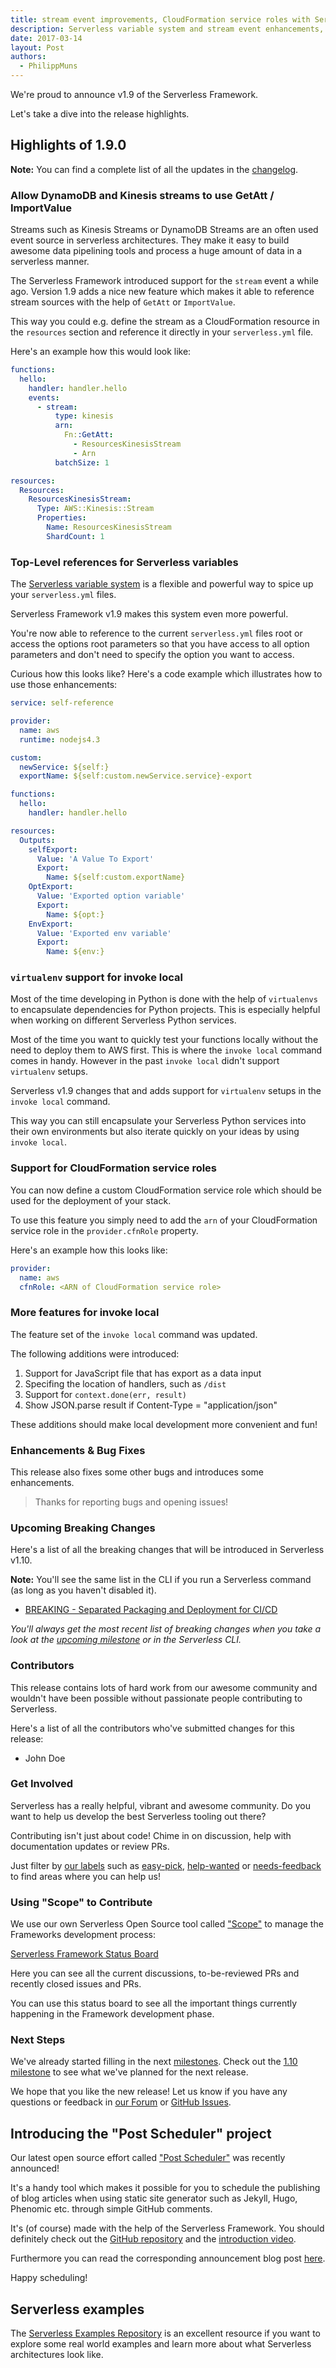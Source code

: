 ```yaml
---
title: stream event improvements, CloudFormation service roles with Serverless v1.9
description: Serverless variable system and stream event enhancements, CloudFormation services roles in the Serverless Framework v1.9 release.
date: 2017-03-14
layout: Post
authors:
  - PhilippMuns
---
```


We're proud to announce v1.9 of the Serverless Framework.

Let's take a dive into the release highlights.

## Highlights of 1.9.0

**Note:** You can find a complete list of all the updates in the [changelog](https://github.com/serverless/serverless/blob/master/CHANGELOG.md).

### Allow DynamoDB and Kinesis streams to use GetAtt / ImportValue

Streams such as Kinesis Streams or DynamoDB Streams are an often used event source in serverless architectures. They make it easy to build awesome data pipelining tools and process a huge amount of data in a serverless manner.

The Serverless Framework introduced support for the `stream` event a while ago. Version 1.9 adds a nice new feature which makes it able to reference stream sources with the help of `GetAtt` or `ImportValue`.

This way you could e.g. define the stream as a CloudFormation resource in the `resources` section and reference it directly in your `serverless.yml` file.

Here's an example how this would look like:

```yml
functions:
  hello:
    handler: handler.hello
    events:
      - stream:
          type: kinesis
          arn:
            Fn::GetAtt:
              - ResourcesKinesisStream
              - Arn
          batchSize: 1

resources:
  Resources:
    ResourcesKinesisStream:
      Type: AWS::Kinesis::Stream
      Properties:
        Name: ResourcesKinesisStream
        ShardCount: 1
```

### Top-Level references for Serverless variables

The [Serverless variable system](https://serverless.com/framework/docs/providers/aws/guide/variables/) is a flexible and powerful way to spice up your `serverless.yml` files.

Serverless Framework v1.9 makes this system even more powerful.

You're now able to reference to the current `serverless.yml` files root or access the options root parameters so that you have access to all option parameters and don't need to specify the option you want to access.

Curious how this looks like? Here's a code example which illustrates how to use those enhancements:

```yml
service: self-reference

provider:
  name: aws
  runtime: nodejs4.3

custom:
  newService: ${self:}
  exportName: ${self:custom.newService.service}-export

functions:
  hello:
    handler: handler.hello

resources:
  Outputs:
    selfExport:
      Value: 'A Value To Export'
      Export:
        Name: ${self:custom.exportName}
    OptExport:
      Value: 'Exported option variable'
      Export:
        Name: ${opt:}
    EnvExport:
      Value: 'Exported env variable'
      Export:
        Name: ${env:}
```

### `virtualenv` support for invoke local

Most of the time developing in Python is done with the help of `virtualenvs` to encapsulate dependencies for Python projects. This is especially helpful when working on different Serverless Python services.

Most of the time you want to quickly test your functions locally without the need to deploy them to AWS first. This is where the `invoke local` command comes in handy. However in the past `invoke local` didn't support `virtualenv` setups.

Serverless v1.9 changes that and adds support for `virtualenv` setups in the `invoke local` command.

This way you can still encapsulate your Serverless Python services into their own environments but also iterate quickly on your ideas by using `invoke local`.

### Support for CloudFormation service roles

You can now define a custom CloudFormation service role which should be used for the deployment of your stack.

To use this feature you simply need to add the `arn` of your CloudFormation service role in the `provider.cfnRole` property.

Here's an example how this looks like:

```yml
provider:
  name: aws
  cfnRole: <ARN of CloudFormation service role>
```

### More features for invoke local

The feature set of the `invoke local` command was updated.

The following additions were introduced:

1. Support for JavaScript file that has export as a data input
2. Specifing the location of handlers, such as `/dist`
3. Support for `context.done(err, result)`
4. Show JSON.parse result if Content-Type = "application/json"

These additions should make local development more convenient and fun!

### Enhancements & Bug Fixes

This release also fixes some other bugs and introduces some enhancements.

> Thanks for reporting bugs and opening issues!

### Upcoming Breaking Changes

Here's a list of all the breaking changes that will be introduced in Serverless v1.10.

**Note:** You'll see the same list in the CLI if you run a Serverless command (as long as you haven't disabled it).

- [BREAKING - Separated Packaging and Deployment for CI/CD](https://github.com/serverless/serverless/pull/3344)

*You'll always get the most recent list of breaking changes when you take a look at the [upcoming milestone](https://github.com/serverless/serverless/milestones) or in the Serverless CLI.*

### Contributors

This release contains lots of hard work from our awesome community and wouldn't have been possible without passionate people contributing to Serverless.

Here's a list of all the contributors who've submitted changes for this release:

- John Doe

### Get Involved

Serverless has a really helpful, vibrant and awesome community. Do you want to help us develop the best Serverless tooling out there?

Contributing isn't just about code! Chime in on discussion, help with documentation updates or review PRs.

Just filter by [our labels](https://github.com/serverless/serverless/labels) such as [easy-pick](https://github.com/serverless/serverless/issues?q=is%3Aopen+is%3Aissue+label%3Astatus%2Feasy-pick), [help-wanted](https://github.com/serverless/serverless/issues?q=is%3Aopen+is%3Aissue+label%3Astatus%2Fhelp-wanted) or [needs-feedback](https://github.com/serverless/serverless/labels/stage%2Fneeds-feedback) to find areas where you can help us!

### Using "Scope" to Contribute

We use our own Serverless Open Source tool called ["Scope"](https://github.com/serverless/scope) to manage the Frameworks development process:

[Serverless Framework Status Board](https://serverless.com/framework/status/)

Here you can see all the current discussions, to-be-reviewed PRs and recently closed issues and PRs.

You can use this status board to see all the important things currently happening in the Framework development phase.

### Next Steps

We've already started filling in the next [milestones](https://github.com/serverless/serverless/milestones). Check out the [1.10 milestone](https://github.com/serverless/serverless/milestone/25) to see what we've planned for the next release.

We hope that you like the new release! Let us know if you have any questions or feedback in [our Forum](http://forum.serverless.com/) or [GitHub Issues](https://github.com/serverless/serverless/issues).

## Introducing the "Post Scheduler" project

Our latest open source effort called ["Post Scheduler"](https://github.com/serverless/post-scheduler) was recently announced! 

It's a handy tool which makes it possible for you to schedule the publishing of blog articles when using static site generator such as Jekyll, Hugo, Phenomic etc. through simple GitHub comments.

It's (of course) made with the help of the Serverless Framework. You should definitely check out the [GitHub repository](https://github.com/serverless/post-scheduler) and the [introduction video](https://www.youtube.com/watch?v=YETxuhexZY4).

Furthermore you can read the corresponding announcement blog post [here](https://serverless.com/blog/static-site-post-scheduler/).

Happy scheduling!

## Serverless examples

The [Serverless Examples Repository](https://github.com/serverless/examples) is an excellent resource if you want to explore some real world examples and learn more about what Serverless architectures look like.
